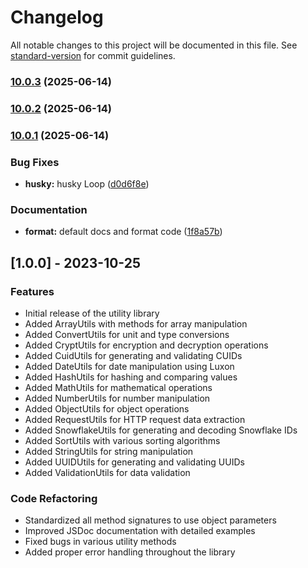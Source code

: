 # Changelog

All notable changes to this project will be documented in this file. See [standard-version](https://github.com/conventional-changelog/standard-version) for commit guidelines.

### [10.0.3](https://github.com/brmorillo/util/compare/v10.0.2...v10.0.3) (2025-06-14)

### [10.0.2](https://github.com/brmorillo/util/compare/v10.0.1...v10.0.2) (2025-06-14)

### [10.0.1](https://github.com/brmorillo/util/compare/v10.0.0...v10.0.1) (2025-06-14)


### Bug Fixes

* **husky:** husky Loop ([d0d6f8e](https://github.com/brmorillo/util/commit/d0d6f8e873e259482c001716cf4cdcca684618f0))


### Documentation

* **format:** default docs and format code ([1f8a57b](https://github.com/brmorillo/util/commit/1f8a57b73fc1051af1a18de80b1b2a8e858047bc))

## [1.0.0] - 2023-10-25

### Features

- Initial release of the utility library
- Added ArrayUtils with methods for array manipulation
- Added ConvertUtils for unit and type conversions
- Added CryptUtils for encryption and decryption operations
- Added CuidUtils for generating and validating CUIDs
- Added DateUtils for date manipulation using Luxon
- Added HashUtils for hashing and comparing values
- Added MathUtils for mathematical operations
- Added NumberUtils for number manipulation
- Added ObjectUtils for object operations
- Added RequestUtils for HTTP request data extraction
- Added SnowflakeUtils for generating and decoding Snowflake IDs
- Added SortUtils with various sorting algorithms
- Added StringUtils for string manipulation
- Added UUIDUtils for generating and validating UUIDs
- Added ValidationUtils for data validation

### Code Refactoring

- Standardized all method signatures to use object parameters
- Improved JSDoc documentation with detailed examples
- Fixed bugs in various utility methods
- Added proper error handling throughout the library